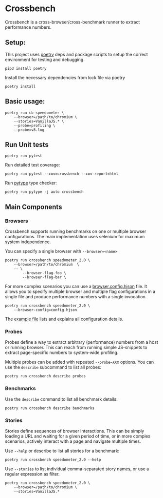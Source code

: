 # Crossbench

Crossbench is a cross-browser/cross-benchmark runner to extract performance
numbers.

## Setup:
This project uses [poetry](https://python-poetry.org/) deps and package scripts
to setup the correct environment for testing and debugging.

```
pip3 install poetry
```

Install the necessary dependencies from lock file via poetry

```
poetry install
```


## Basic usage:

```
poetry run cb speedometer \
    --browser=/path/to/chromium \
    --stories=VanillaJS.* \
    --probe=profiling \
    --probe=v8.log
```

## Run Unit tests
```
poetry run pytest
```

Run detailed test coverage:
```
poetry run pytest --cov=crossbench --cov-report=html
```

Run [pytype](https://github.com/google/pytype) type checker:
```
poetry run pytype -j auto crossbench
```


## Main Components

### Browsers
Crossbench supports running benchmarks on one or multiple browser configurations.
The main implementation uses selenium for maximum system independence.

You can specify a single browser with `--browser=<name>`

```
poetry run crossbench speedometer_2.0 \
    --browser=/path/to/chromium  \
    -- \
        --browser-flag-foo \
        --browser-flag-bar \
```

For more complex scenarios you can use a
[browser.config.hjson](config/browser.config.example.hjson) file.
It allows you to specify multiple browser and multiple flag configurations in
a single file and produce performance numbers with a single invocation.

```
poetry run crossbench speedometer_2.0 \
    --browser-config=config.hjson
```

The [example file](config/browser.config.example.hjson) lists and explains all
configuration details.

### Probes
Probes define a way to extract arbitrary (performance) numbers from a
host or running browser. This can reach from running simple JS-snippets to
extract page-specific numbers to system-wide profiling.

Multiple probes can be added with repeated `--probe=XXX` options.
You can use the `describe` subcommand to list all probes:

```
poetry run crossbench describe probes
```

### Benchmarks
Use the `describe` command to list all benchmark details:

```
poetry run crossbench describe benchmarks
```

### Stories
Stories define sequences of browser interactions. This can be simply
loading a URL and waiting for a given period of time, or in more complex
scenarios, actively interact with a page and navigate multiple times.

Use `--help` or describe to list all stories for a benchmark:

```
poetry run crossbench speedometer_2.0 --help
```

Use `--stories` to list individual comma-separated story names, or use a
regular expression as filter.

```
poetry run crossbench speedometer_2.0 \
    --browser=/path/to/chromium \
    --stories=VanillaJS.*
```
